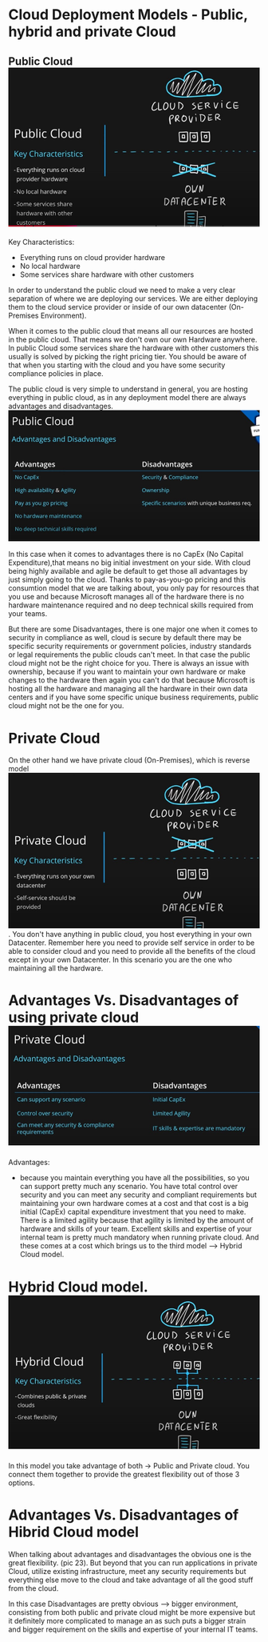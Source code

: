 # Cloud Deployment Models - Public, hybrid and private Cloud

## Public Cloud ![pic18](https://github.com/Julian22222/Clouds/blob/main/Azure/IMG/pic18.jpg)

Key Characteristics:

- Everything runs on cloud provider hardware
- No local hardware
- Some services share hardware with other customers

In order to understand the public cloud we need to make a very clear separation of where we are deploying our services. We are either deploying them to the cloud service provider or inside of our own datacenter (On-Premises Environment).

When it comes to the public cloud that means all our resources are hosted in the public cloud. That means we don't own our own Hardware anywhere. In public Cloud some services share the hardware with other customers this usually is solved by picking the right pricing tier. You should be aware of that when you starting with the cloud and you have some security compliance policies in place.

The public cloud is very simple to understand in general, you are hosting everything in public cloud, as in any deployment model there are always advantages and disadvantages.![pic19](https://github.com/Julian22222/Clouds/blob/main/Azure/IMG/pic19.jpg)

In this case when it comes to advantages there is no CapEx (No Capital Expenditure),that means no big initial investment on your side. With cloud being highly available and agile be default to get those all advantages by just simply going to the cloud. Thanks to pay-as-you-go pricing and this consumtion model that we are talking about, you only pay for resources that you use and because Microsoft manages all of the hardware there is no hardware maintenance required and no deep technical skills required from your teams.

But there are some Disadvantages, there is one major one when it comes to security in compliance as well, cloud is secure by default there may be specific security requirements or government policies, industry standards or legal requirements the public clouds can't meet. In that case the public cloud might not be the right choice for you. There is always an issue with ownership, because if you want to maintain your own hardware or make changes to the hardware then again you can't do that because Microsoft is hosting all the hardware and managing all the hardware in their own data centers and if you have some specific unique business requirements, public cloud might not be the one for you.

# Private Cloud

On the other hand we have private cloud (On-Premises), which is reverse model ![pic20](https://github.com/Julian22222/Clouds/blob/main/Azure/IMG/pic20.jpg). You don't have anything in public cloud, you host everything in your own Datacenter. Remember here you need to provide self service in order to be able to consider cloud and you need to provide all the benefits of the cloud except in your own Datacenter. In this scenario you are the one who maintaining all the hardware.

# Advantages Vs. Disadvantages of using private cloud ![pic21](https://github.com/Julian22222/Clouds/blob/main/Azure/IMG/pic21.jpg)

Advantages:

- because you maintain everything you have all the possibilities, so you can support pretty much any scenario. You have total control over security and you can meet any security and compliant requirements but maintaining your own hardware comes at a cost and that cost is a big initial (CapEx) capital expenditure investment that you need to make. There is a limited agility because that agility is limited by the amount of hardware and skills of your team. Excellent skills and expertise of your internal team is pretty much mandatory when running private cloud. And these comes at a cost which brings us to the third model --> Hybrid Cloud model.

# Hybrid Cloud model. ![pic22](https://github.com/Julian22222/Clouds/blob/main/Azure/IMG/pic22.jpg)

In this model you take advantage of both -> Public and Private cloud. You connect them together to provide the greatest flexibility out of those 3 options.

# Advantages Vs. Disadvantages of Hibrid Cloud model

When talking about advantages and disadvantages the obvious one is the great flexibility. (pic 23). But beyond that you can run applications in private Cloud, utilize existing infrastructure, meet any security requirements but everything else move to the cloud and take advantage of all the good stuff from the cloud.

In this case Disadvantages are pretty obvious --> bigger environment, consisting from both public and private cloud might be more expensive but it definitely more complicated to manage an as such puts a bigger strain and bigger requirement on the skills and expertise of your internal IT teams.
